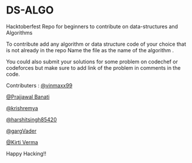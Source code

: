 # DS-ALGO

Hacktoberfest Repo for beginners to contribute on data-structures and Algorithms

To contribute add any algorithm or data structure code of your choice that is not already in the repo Name the file as the name of the algorithm .

You could also submit your solutions for some problem on codechef or codeforces but make sure to add link of the problem in comments in the code.

Contributers :
[@vinmaxx99](https://github.com/vinmaxx99)

[@Prajjawal Banati](https://github.com/PrajjawalBanati)

[@krishremya](https://github.com/krishremya)

[@harshitsingh85420](https://github.com/harshitsingh85420)

[@gargVader](https://github.com/gargVader)

[@Kirti Verma](https://github.com/danglingP0inter)

Happy Hacking!!

